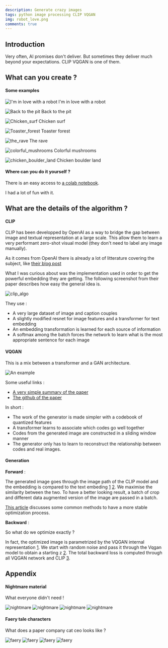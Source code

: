 ```yaml
---
description: Generate crazy images
tags: python image processing CLIP VQGAN
img: robot_love.png
comments: true
---
```


## Introduction

Very often, AI promises don't deliver. But sometimes they deliver much beyond your expectations. CLIP VQGAN is one of them.


## What can you create ?

#### Some examples

![I'm in love with a robot](/assets/img/robot_love.png)
I'm in love with a robot

![Back to the pit](/assets/img/back_to_the_pit.png)
Back to the pit

![Chicken_surf](/assets/img/chicken_surf.png)
Chicken surf

![Toaster_forest](/assets/img/toaster_forest.png)
Toaster forest

![the_rave](/assets/img/the_rave.png)
The rave

![colorful_mushrooms](/assets/img/colorful_mushrooms.png)
Colorful mushrooms

![chicken_boulder_land](/assets/img/chicken_boulder_land.png)
Chicken boulder land



#### Where can you do it yourself ?

There is an easy access to [a colab notebook](https://colab.research.google.com/github/dribnet/clipit/blob/master/demos/Start_Here.ipynb#scrollTo=XziodsCqVC2A).

I had a lot of fun with it.



## What are the details of the algorithm ?

#### CLIP 

CLIP has been developped by OpenAI as a way to bridge the gap between image and textual representation at a large scale. This allow them to learn a very performant zero-shot visual model (they don't need to label any image manually).

As it comes from OpenAI there is already a lot of litterature covering the subject, like [their blog post](https://openai.com/blog/clip/)

What I was curious about was the implementation used in order to get the powerful embedding they are getting.
The following screenshot from their paper describes how easy the general idea is.


![clip_algo](/assets/img/clip_algo.png)


They use : 
- A very large dataset of image and caption couples
- A slightly modified resnet for image features and a transformer for text embedding
- An embedding transformation is learned for each source of information
- A softmax among the batch forces the network to learn what is the most appropriate sentence for each image


#### VQGAN

This is a mix between a transformer and a GAN architecture.

![An example](/assets/img/example_VQGAN.png)

Some useful links : 
- [A very simple summary of the paper](https://t.me/casual_gan/46)
- [The github of the paper](https://github.com/CompVis/taming-transformers)

In short : 
- The work of the generator is made simpler with a codebook of quantized features
- A transformer learns to associate which codes go well together
- Codes from the generated image are constructed in a sliding window manner
- The generator only has to learn to reconstruct the relationship between codes and real images.


#### Generation 

**Forward** : 

The generated image goes through the image path of the CLIP model and the embedding is compared to the text embeding [1](https://github.com/dribnet/clipit/blob/master/generate.py#L741) [2](https://github.com/dribnet/clipit/blob/master/generate.py#L235). 
We maximise the similarity between the two.
To have a better looking result, a batch of crop and different data augmented version of the image are passed in a batch.

[This article](https://distill.pub/2017/feature-visualization/) discusses some common methods to have a more stable optimization process.

**Backward** : 

So what do we optimize exactly ?

In fact, the optimized image is parametrized by the VQGAN internal representation [1](https://github.com/dribnet/clipit/blob/master/generate.py#L604). 
We start with random noise and pass it through the Vqgan model to obtain a starting z [2](https://github.com/dribnet/clipit/blob/master/generate.py#L494).
The total backward loss is computed through all VQGAN network and CLIP [3](https://github.com/dribnet/clipit/blob/master/generate.py#L828).



## Appendix

#### Nightmare material

What everyone didn't need !

![nightmare](/assets/img/no_one_reaches_the_end.png)
![nightmare](/assets/img/mocking_face_in_the_forest.png)
![nightmare](/assets/img/toad_wizard_and_the_witch.png)
![nightmare](/assets/img/possessed_meat_cupcake.png)

#### Faery tale characters

What does a paper company cat ceo looks like ?

![faery](/assets/img/dog_engineer_from_the_love_department.png)
![faery](/assets/img/toad_witch.png)
![faery](/assets/img/the_paper_company_cat_ceo.png)
![faery](/assets/img/peacock_board_of_directors.png)
